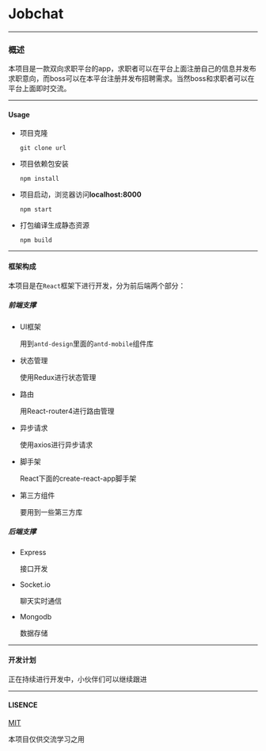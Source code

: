 # Jobchat
---  
### 概述
本项目是一款双向求职平台的app，求职者可以在平台上面注册自己的信息并发布求职意向，而boss可以在本平台注册并发布招聘需求。当然boss和求职者可以在平台上面即时交流。

---
#### Usage

- 项目克隆

  `git clone url`
- 项目依赖包安装

  `npm install`
- 项目启动，浏览器访问**localhost:8000**

  `npm start`
- 打包编译生成静态资源

  `npm build`

---
#### 框架构成
本项目是在`React`框架下进行开发，分为前后端两个部分：

##### 前端支撑

- UI框架

  用到`antd-design`里面的`antd-mobile`组件库
- 状态管理

  使用Redux进行状态管理
- 路由

  用React-router4进行路由管理
- 异步请求

  使用axios进行异步请求
- 脚手架

  React下面的create-react-app脚手架
- 第三方组件

  要用到一些第三方库

##### 后端支撑

- Express

	接口开发
- Socket.io

	聊天实时通信
- Mongodb

	数据存储

---
#### 开发计划
正在持续进行开发中，小伙伴们可以继续跟进

---
#### LISENCE

[MIT](https://opensource.org/licenses/MIT)

本项目仅供交流学习之用







 


